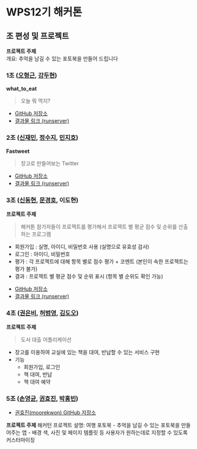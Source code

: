 # WPS12기 해커톤

## 조 편성 및 프로젝트

**프로젝트 주제**  
개요: 추억을 남길 수 있는 포토북을 만들어 드립니다

### 1조 ([오형근](https://github.com/hyeonggeun2), [강두현](https://github.com/djangojeng-e))

**what_to_eat**
> 오늘 뭐 먹지?

- [GitHub 저장소](https://github.com/WPS-12th-Hackathon/Team1_what_eat)
- [결과물 링크 (runserver)](http://)

### 2조 ([신재민](https://github.com/shinjam), [정수지](https://github.com/rarlala), [민지호](https://github.com/min-jyo))

**Fastweet**

> 장고로 만들어보는 Twitter

- [GitHub 저장소](https://github.com/WPS-12th-Hackathon/Team2_fastweet)
- [결과물 링크 (runserver)](http://172.16.1.116:8000)


### 3조 ([신동현](https://github.com/qu3vipon), [문경호](https://github.com/moonpeter), 이도현)

**프로젝트 주제**  
> 해커톤 참가자들이 프로젝트를 평가해서 프로젝트 별 평균 점수 및 순위를 산출하는 프로그램
* 회원가입 : 실명, 아이디, 비밀번호 사용 (실명으로 유효성 검사)
* 로그인 : 아이디, 비밀번호
* 평가 : 각 프로젝트에 대해 항목 별로 점수 평가 + 코멘트 (본인이 속한 프로젝트는 평가 불가)
* 결과 : 프로젝트 별 평균 점수 및 순위 표시 (항목 별 순위도 확인 가능)

- [GitHub 저장소](https://github.com/WPS-12th-Hackathon/Team3_face_recognization)
- [결과물 링크 (runserver)](http://172.16.1.116:8000)

### 4조 ([권은비](https://github.com/eunbiviakwon), [허범영](https://github.com/hbyyy), [김도오](https://github.com/kimdooh2019))

**프로젝트 주제**
> 도서 대출 어플리케이션
- 장고를 이용하여 교실에 있는 책을 대여, 반납할 수 있는 서비스 구현
- 기능
	- 회원가입, 로그인
	- 책 대여, 반납
	- 책 대여 예약

### 5조 ([손영균](https://github.com/Suellaiy), [권효진](https://github.com/moorekwon/hackathon.git), [박홍빈](https://github.com/parkhongbeen))
- [권효진(moorekwon) GitHub 저장소](https://github.com/moorekwon/hackathon.git)

**프로젝트 주제**
해커턴 프로젝트 설명: 여행 포토북
	- 추억을 남길 수 있는 포토북을 만들어주는 앱
	- 배경 색, 사진 및 페이지 템플릿 등 사용자가 원하는데로 지정할 수 있도록 커스터마이징
